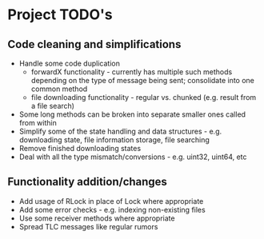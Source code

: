 # Project TODO's
## Code cleaning and simplifications
* Handle some code duplication
  * forwardX functionality - currently has multiple such methods depending on the type of message being sent; consolidate into one common method
  * file downloading functionality - regular vs. chunked (e.g. result from a file search)
* Some long methods can be broken into separate smaller ones called from within
* Simplify some of the state handling and data structures - e.g. downloading state, file information storage, file searching
* Remove finished downloading states
* Deal with all the type mismatch/conversions - e.g. uint32, uint64, etc
## Functionality addition/changes
* Add usage of RLock in place of Lock where appropriate
* Add some error checks - e.g. indexing non-existing files
* Use some receiver methods where appropriate
* Spread TLC messages like regular rumors
